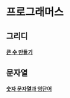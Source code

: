 # 프로그래머스

## 그리디

#### [큰 수 만들기](/code-or-death/jiyu/programmers/pg_42883.md)

## 문자열

#### [숫자 문자열과 영단어](/code-or-death/jiyu/programmers/pg_81301.md)

